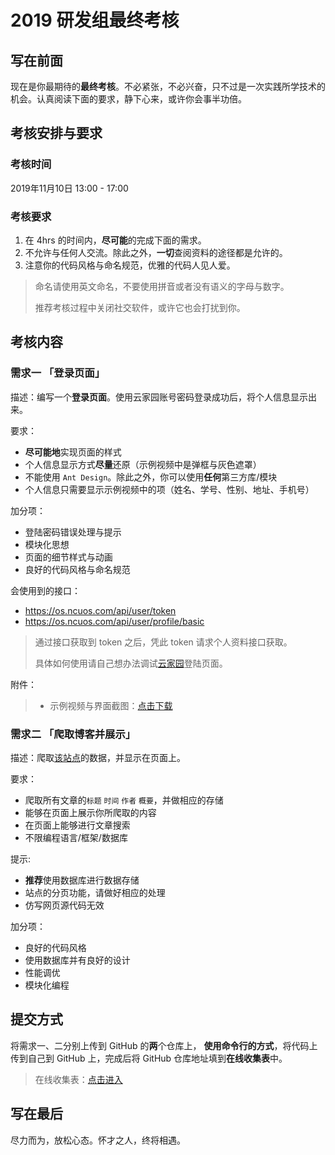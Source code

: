 # 2019 研发组最终考核

## 写在前面

现在是你最期待的**最终考核**。不必紧张，不必兴奋，只不过是一次实践所学技术的机会。认真阅读下面的要求，静下心来，或许你会事半功倍。

## 考核安排与要求

### 考核时间

2019年11月10日 13:00 - 17:00

### 考核要求

1. 在 4hrs 的时间内，**尽可能**的完成下面的需求。
2. 不允许与任何人交流。除此之外，**一切**查阅资料的途径都是允许的。
3. 注意你的代码风格与命名规范，优雅的代码人见人爱。

> 命名请使用英文命名，不要使用拼音或者没有语义的字母与数字。
>
> 推荐考核过程中关闭社交软件，或许它也会打扰到你。

## 考核内容

### 需求一 「登录页面」

描述：编写一个**登录页面**。使用云家园账号密码登录成功后，将个人信息显示出来。

要求：

+ **尽可能地**实现页面的样式
+ 个人信息显示方式**尽量**还原（示例视频中是弹框与灰色遮罩）
+ 不能使用 `Ant Design`。除此之外，你可以使用**任何**第三方库/模块
+ 个人信息只需要显示示例视频中的项（姓名、学号、性别、地址、手机号）

加分项：

+ 登陆密码错误处理与提示
+ 模块化思想
+ 页面的细节样式与动画
+ 良好的代码风格与命名规范

会使用到的接口：

+ https://os.ncuos.com/api/user/token
+ https://os.ncuos.com/api/user/profile/basic

> 通过接口获取到 token 之后，凭此 token 请求个人资料接口获取。
> 
> 具体如何使用请自己想办法调试[云家园](https://ncuos.com)登陆页面。

附件：

> + 示例视频与界面截图：[点击下载](http://assets.wzbspace.top/Archive.zip)

### 需求二 「爬取博客并展示」

描述：爬取[该站点](https://blog.snowstar.org)的数据，并显示在页面上。

要求：

+ 爬取所有文章的`标题` `时间` `作者` `概要`，并做相应的存储
+ 能够在页面上展示你所爬取的内容
+ 在页面上能够进行文章搜索
+ 不限编程语言/框架/数据库

提示:

+ **推荐**使用数据库进行数据存储
+ 站点的分页功能，请做好相应的处理
+ 仿写网页源代码无效

加分项：

+ 良好的代码风格
+ 使用数据库并有良好的设计
+ 性能调优
+ 模块化编程

## 提交方式

将需求一、二分别上传到 GitHub 的**两**个仓库上，
**使用命令行的方式**，将代码上传到自己到 GitHub 上，完成后将 GitHub 仓库地址填到**在线收集表**中。

> 在线收集表：[点击进入](https://docs.qq.com/form/fill/DYVd1WndRYU1kbXhG?_w_tencentdocx_form=1)

## 写在最后

尽力而为，放松心态。怀才之人，终将相遇。
